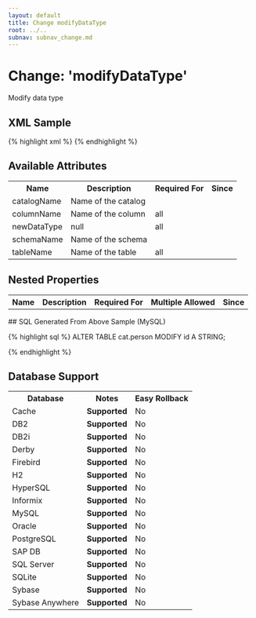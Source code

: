 ```yaml
---
layout: default
title: Change modifyDataType
root: ../..
subnav: subnav_change.md
---
```


<!-- ====================================================== -->
<!-- GENERATED BY ChangeDocGenerator DO NOT MODIFY MANUALLY -->
<!-- ====================================================== -->

# Change: 'modifyDataType'

Modify data type

## XML Sample ##

{% highlight xml %}
<modifyDataType catalogName="cat"
        columnName="id"
        newDataType="A String"
        schemaName="public"
        tableName="person"/>
{% endhighlight %}

## Available Attributes ##

<table>
<tr><th>Name</th><th>Description</th><th>Required&nbsp;For</th><th>Since</th></tr>
<tr><td style='vertical-align: top'>catalogName</td><td>Name of the catalog</td><td style='vertical-align: top'></td><td style='vertical-align: top'></td></tr>
<tr><td style='vertical-align: top'>columnName</td><td>Name of the column</td><td style='vertical-align: top'>all</td><td style='vertical-align: top'></td></tr>
<tr><td style='vertical-align: top'>newDataType</td><td>null</td><td style='vertical-align: top'>all</td><td style='vertical-align: top'></td></tr>
<tr><td style='vertical-align: top'>schemaName</td><td>Name of the schema</td><td style='vertical-align: top'></td><td style='vertical-align: top'></td></tr>
<tr><td style='vertical-align: top'>tableName</td><td>Name of the table</td><td style='vertical-align: top'>all</td><td style='vertical-align: top'></td></tr>
</table>

## Nested Properties ##

<table>
<tr><th>Name</th><th>Description</th><th>Required&nbsp;For</th><th>Multiple&nbsp;Allowed</th><th>Since</th></tr>
</table>
## SQL Generated From Above Sample (MySQL)

{% highlight sql %}
ALTER TABLE cat.person MODIFY id A STRING;


{% endhighlight %}

## Database Support

<table style='border:1;'>
<tr><th>Database</th><th>Notes</th><th>Easy Rollback</th></tr>
<tr><td>Cache</td><td><b>Supported</b></td><td>No</td></tr>
<tr><td>DB2</td><td><b>Supported</b></td><td>No</td></tr>
<tr><td>DB2i</td><td><b>Supported</b></td><td>No</td></tr>
<tr><td>Derby</td><td><b>Supported</b></td><td>No</td></tr>
<tr><td>Firebird</td><td><b>Supported</b></td><td>No</td></tr>
<tr><td>H2</td><td><b>Supported</b></td><td>No</td></tr>
<tr><td>HyperSQL</td><td><b>Supported</b></td><td>No</td></tr>
<tr><td>Informix</td><td><b>Supported</b></td><td>No</td></tr>
<tr><td>MySQL</td><td><b>Supported</b></td><td>No</td></tr>
<tr><td>Oracle</td><td><b>Supported</b></td><td>No</td></tr>
<tr><td>PostgreSQL</td><td><b>Supported</b></td><td>No</td></tr>
<tr><td>SAP DB</td><td><b>Supported</b></td><td>No</td></tr>
<tr><td>SQL Server</td><td><b>Supported</b></td><td>No</td></tr>
<tr><td>SQLite</td><td><b>Supported</b></td><td>No</td></tr>
<tr><td>Sybase</td><td><b>Supported</b></td><td>No</td></tr>
<tr><td>Sybase Anywhere</td><td><b>Supported</b></td><td>No</td></tr>
</table>
